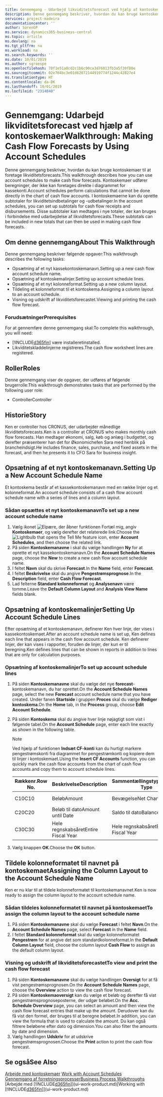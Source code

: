 ```yaml
---
title: Gennemgang - Udarbejd likviditetsforecast ved hjælp af kontoskemaer | Microsoft Docs
description: Denne gennemgang beskriver, hvordan du kan bruge kontoskemaer til at foretage likviditetsforecasts. Kontoskemaer udfører beregninger, der ikke kan foretages direkte i diagrammet for kassekonti. I kontoskemaerne kan du oprette subtotaler for likviditetsindbetalinger og -udbetalinger. Disse subtotaler kan medtages i nye totaler, der kan bruges i forbindelse med udarbejdelse af likviditetsforecasts.
services: project-madeira
documentationcenter: ''
author: SorenGP
ms.service: dynamics365-business-central
ms.topic: article
ms.devlang: na
ms.tgt_pltfrm: na
ms.workload: na
ms.search.keywords: ''
ms.date: 10/01/2019
ms.author: sgroespe
ms.openlocfilehash: 70f1e51a0cd2c1b6c90ca3d76013fb3a5f30f80e
ms.sourcegitcommit: 02e704bc3e01d62072144919774f1244c42827e4
ms.translationtype: HT
ms.contentlocale: da-DK
ms.lasthandoff: 10/01/2019
ms.locfileid: "2314840"
---
```

# <a name="walkthrough-making-cash-flow-forecasts-by-using-account-schedules"></a><span data-ttu-id="8886c-106">Gennemgang: Udarbejd likviditetsforecast ved hjælp af kontoskemaer</span><span class="sxs-lookup"><span data-stu-id="8886c-106">Walkthrough: Making Cash Flow Forecasts by Using Account Schedules</span></span>
<span data-ttu-id="8886c-107">Denne gennemgang beskriver, hvordan du kan bruge kontoskemaer til at foretage likviditetsforecasts.</span><span class="sxs-lookup"><span data-stu-id="8886c-107">This walkthrough describes how you can use account schedules to make cash flow forecasts.</span></span> <span data-ttu-id="8886c-108">Kontoskemaer udfører beregninger, der ikke kan foretages direkte i diagrammet for kassekonti.</span><span class="sxs-lookup"><span data-stu-id="8886c-108">Account schedules perform calculations that cannot be done directly in the chart of cash flow accounts.</span></span> <span data-ttu-id="8886c-109">I kontoskemaerne kan du oprette subtotaler for likviditetsindbetalinger og -udbetalinger.</span><span class="sxs-lookup"><span data-stu-id="8886c-109">In the account schedules, you can set up subtotals for cash flow receipts and disbursements.</span></span> <span data-ttu-id="8886c-110">Disse subtotaler kan medtages i nye totaler, der kan bruges i forbindelse med udarbejdelse af likviditetsforecasts.</span><span class="sxs-lookup"><span data-stu-id="8886c-110">These subtotals can be included in new totals that can then be used in making cash flow forecasts.</span></span>  

## <a name="about-this-walkthrough"></a><span data-ttu-id="8886c-111">Om denne gennemgang</span><span class="sxs-lookup"><span data-stu-id="8886c-111">About This Walkthrough</span></span>  
<span data-ttu-id="8886c-112">Denne gennemgang beskriver følgende opgaver:</span><span class="sxs-lookup"><span data-stu-id="8886c-112">This walkthrough describes the following tasks:</span></span>  

- <span data-ttu-id="8886c-113">Opsætning af et nyt kassekontoskemanavn.</span><span class="sxs-lookup"><span data-stu-id="8886c-113">Setting up a new cash flow account schedule name.</span></span>  
- <span data-ttu-id="8886c-114">Opsætning af kontoskemalinjer.</span><span class="sxs-lookup"><span data-stu-id="8886c-114">Setting up account schedule lines.</span></span>  
- <span data-ttu-id="8886c-115">Opsætning af et nyt kolonneformat.</span><span class="sxs-lookup"><span data-stu-id="8886c-115">Setting up a new column layout.</span></span>  
- <span data-ttu-id="8886c-116">Tildeling et kolonneformat til et kontoskema.</span><span class="sxs-lookup"><span data-stu-id="8886c-116">Assigning a column layout to an account schedule.</span></span>  
- <span data-ttu-id="8886c-117">Visning og udskrift af likviditetsforecastet.</span><span class="sxs-lookup"><span data-stu-id="8886c-117">Viewing and printing the cash flow forecast.</span></span>  

### <a name="prerequisites"></a><span data-ttu-id="8886c-118">Forudsætninger</span><span class="sxs-lookup"><span data-stu-id="8886c-118">Prerequisites</span></span>  
<span data-ttu-id="8886c-119">For at gennemføre denne gennemgang skal:</span><span class="sxs-lookup"><span data-stu-id="8886c-119">To complete this walkthrough, you will need:</span></span>  

- [!INCLUDE[d365fin](includes/d365fin_md.md)] <span data-ttu-id="8886c-120">være installeret</span><span class="sxs-lookup"><span data-stu-id="8886c-120">installed.</span></span>  
- <span data-ttu-id="8886c-121">Likviditetskladdelinjerne registreres.</span><span class="sxs-lookup"><span data-stu-id="8886c-121">The cash flow worksheet lines are registered.</span></span>  

## <a name="roles"></a><span data-ttu-id="8886c-122">Roller</span><span class="sxs-lookup"><span data-stu-id="8886c-122">Roles</span></span>  
<span data-ttu-id="8886c-123">Denne gennemgang viser de opgaver, der udføres af følgende brugerrolle:</span><span class="sxs-lookup"><span data-stu-id="8886c-123">This walkthrough demonstrates tasks that are performed by the following user role:</span></span>  

- <span data-ttu-id="8886c-124">Controller</span><span class="sxs-lookup"><span data-stu-id="8886c-124">Controller</span></span>  

## <a name="story"></a><span data-ttu-id="8886c-125">Historie</span><span class="sxs-lookup"><span data-stu-id="8886c-125">Story</span></span>  
<span data-ttu-id="8886c-126">Ken er controller hos CRONUS, der udarbejder månedlige likviditetsforecasts.</span><span class="sxs-lookup"><span data-stu-id="8886c-126">Ken is a controller at CRONUS who makes monthly cash flow forecasts.</span></span> <span data-ttu-id="8886c-127">Han medtager økonomi, salg, køb og anlæg i budgettet, og derefter præsenterer han det for Økonomichefen Sara med henblik på brancheindsigt.</span><span class="sxs-lookup"><span data-stu-id="8886c-127">He includes finance, sales, purchase, and fixed assets in the forecast, and then he presents it to CFO Sara for business insight.</span></span>  

## <a name="setting-up-a-new-account-schedule-name"></a><span data-ttu-id="8886c-128">Opsætning af et nyt kontoskemanavn.</span><span class="sxs-lookup"><span data-stu-id="8886c-128">Setting Up a New Account Schedule Name</span></span>  
<span data-ttu-id="8886c-129">Et kontoskema består af et kassekontoskemanavn med en række linjer og et kolonneformat.</span><span class="sxs-lookup"><span data-stu-id="8886c-129">An account schedule consists of a cash flow account schedule name with a series of lines and a column layout.</span></span>  

### <a name="to-set-up-a-new-account-schedule-name"></a><span data-ttu-id="8886c-130">Sådan opsættes et nyt kontoskemanavn</span><span class="sxs-lookup"><span data-stu-id="8886c-130">To set up a new account schedule name</span></span>  

1.  <span data-ttu-id="8886c-131">Vælg ikonet ![Elpære, der åbner funktionen Fortæl mig](media/ui-search/search_small.png "Fortæl mig, hvad du vil foretage dig"), angiv **Kontoskemaer**, og vælg derefter det relaterede link.</span><span class="sxs-lookup"><span data-stu-id="8886c-131">Choose the ![Lightbulb that opens the Tell Me feature](media/ui-search/search_small.png "Tell me what you want to do") icon, enter **Account Schedules**, and then choose the related link.</span></span>  
2.  <span data-ttu-id="8886c-132">På siden **Kontoskemanavne** i skal du vælge handlingen **Ny** for at oprette et nyt kassekontoskemanavn.</span><span class="sxs-lookup"><span data-stu-id="8886c-132">On the **Account Schedule Names** page, choose the **New** to create a new cash flow account schedule name.</span></span>  
3.  <span data-ttu-id="8886c-133">I feltet **Navn** skal du skrive **Forecast**.</span><span class="sxs-lookup"><span data-stu-id="8886c-133">In the **Name** field, enter **Forecast**.</span></span>  
4.  <span data-ttu-id="8886c-134">I feltet **Beskrivelse** skal du angive **Pengestrømsprognose**.</span><span class="sxs-lookup"><span data-stu-id="8886c-134">In the **Description** field, enter **Cash Flow Forecast**.</span></span>  
5.  <span data-ttu-id="8886c-135">Lad felterne **Standard kolonneformat** og **Analysenavn** være tomme.</span><span class="sxs-lookup"><span data-stu-id="8886c-135">Leave the **Default Column Layout** and **Analysis View Name** fields blank.</span></span>  

## <a name="setting-up-account-schedule-lines"></a><span data-ttu-id="8886c-136">Opsætning af kontoskemalinjer</span><span class="sxs-lookup"><span data-stu-id="8886c-136">Setting Up Account Schedule Lines</span></span>  
<span data-ttu-id="8886c-137">Efter opsætning af et kontoskemanavn, definerer Ken hver linje, der vises i kassekontoskemaet.</span><span class="sxs-lookup"><span data-stu-id="8886c-137">After an account schedule name is set up, Ken defines each line that appears in the cash flow account schedule.</span></span> <span data-ttu-id="8886c-138">Ken definerer linjer, der kan vises i rapporter, foruden de linjer, der kun er til beregning.</span><span class="sxs-lookup"><span data-stu-id="8886c-138">Ken defines lines that can be shown in reports in addition to lines that are only for calculation purposes.</span></span>  

### <a name="to-set-up-account-schedule-lines"></a><span data-ttu-id="8886c-139">Opsætning af kontoskemalinjer</span><span class="sxs-lookup"><span data-stu-id="8886c-139">To set up account schedule lines</span></span>  

1.  <span data-ttu-id="8886c-140">På siden **Kontoskemanavne** skal du vælge det nye **forecast**-kontoskemanavn, du har oprettet.</span><span class="sxs-lookup"><span data-stu-id="8886c-140">On the **Account Schedule Names** page, select the new **Forecast** account schedule name that you have created.</span></span> <span data-ttu-id="8886c-141">Under fanen **Startside** i gruppen **Proces** skal du vælge **Rediger kontoskema**.</span><span class="sxs-lookup"><span data-stu-id="8886c-141">On the **Home** tab, in the **Process** group, choose **Edit Account Schedule**.</span></span>  
2.  <span data-ttu-id="8886c-142">På siden **Kontoskema** skal du angive hver linje nøjagtigt som vist i følgende tabel.</span><span class="sxs-lookup"><span data-stu-id="8886c-142">On the **Account Schedule** page, enter each line exactly as shown in the following table.</span></span>  

    > [!NOTE]  
    >  <span data-ttu-id="8886c-143">Ved hjælp af funktionen **Indsæt CF-konti** kan du hurtigt markere pengestrømskonti fra diagrammet for pengestrømkonti og kopiere dem til linjer i kontoskemaet.</span><span class="sxs-lookup"><span data-stu-id="8886c-143">Using the **Insert CF Accounts** function, you can quickly mark the cash flow accounts from the chart of cash flow accounts and copy them to account schedule lines.</span></span>  

    |<span data-ttu-id="8886c-144">Rækkenr.</span><span class="sxs-lookup"><span data-stu-id="8886c-144">Row No.</span></span>|<span data-ttu-id="8886c-145">Beskrivelse</span><span class="sxs-lookup"><span data-stu-id="8886c-145">Description</span></span>|<span data-ttu-id="8886c-146">Sammentællingstype</span><span class="sxs-lookup"><span data-stu-id="8886c-146">Totaling Type</span></span>|<span data-ttu-id="8886c-147">Sammentælling</span><span class="sxs-lookup"><span data-stu-id="8886c-147">Totaling</span></span>|<span data-ttu-id="8886c-148">Rækketype</span><span class="sxs-lookup"><span data-stu-id="8886c-148">Row Type</span></span>|<span data-ttu-id="8886c-149">Beløbstype</span><span class="sxs-lookup"><span data-stu-id="8886c-149">Amount Type</span></span>|<span data-ttu-id="8886c-150">Vis</span><span class="sxs-lookup"><span data-stu-id="8886c-150">Show</span></span>|  
    |-------|-----------|-------------|--------|--------|-----------|----|
    |<span data-ttu-id="8886c-151">C10</span><span class="sxs-lookup"><span data-stu-id="8886c-151">C10</span></span>|<span data-ttu-id="8886c-152">Beløb</span><span class="sxs-lookup"><span data-stu-id="8886c-152">Amount</span></span>|<span data-ttu-id="8886c-153">Bevægelse</span><span class="sxs-lookup"><span data-stu-id="8886c-153">Net Change</span></span>|<span data-ttu-id="8886c-154">Poster</span><span class="sxs-lookup"><span data-stu-id="8886c-154">Entries</span></span>|<span data-ttu-id="8886c-155">Nettobeløb</span><span class="sxs-lookup"><span data-stu-id="8886c-155">Net Amount</span></span>|<span data-ttu-id="8886c-156">Altid</span><span class="sxs-lookup"><span data-stu-id="8886c-156">Always</span></span>|  
    |<span data-ttu-id="8886c-157">C20</span><span class="sxs-lookup"><span data-stu-id="8886c-157">C20</span></span>|<span data-ttu-id="8886c-158">Beløb til dato</span><span class="sxs-lookup"><span data-stu-id="8886c-158">Amount until Date</span></span>|<span data-ttu-id="8886c-159">Saldo til dato</span><span class="sxs-lookup"><span data-stu-id="8886c-159">Balance at Date</span></span>|<span data-ttu-id="8886c-160">Poster</span><span class="sxs-lookup"><span data-stu-id="8886c-160">Entries</span></span>|<span data-ttu-id="8886c-161">Nettobeløb</span><span class="sxs-lookup"><span data-stu-id="8886c-161">Net Amount</span></span>|<span data-ttu-id="8886c-162">Altid</span><span class="sxs-lookup"><span data-stu-id="8886c-162">Always</span></span>|  
    |<span data-ttu-id="8886c-163">C30</span><span class="sxs-lookup"><span data-stu-id="8886c-163">C30</span></span>|<span data-ttu-id="8886c-164">Hele regnskabsåret</span><span class="sxs-lookup"><span data-stu-id="8886c-164">Entire Fiscal Year</span></span>|<span data-ttu-id="8886c-165">Hele regnskabsåret</span><span class="sxs-lookup"><span data-stu-id="8886c-165">Entire Fiscal Year</span></span>|<span data-ttu-id="8886c-166">Poster</span><span class="sxs-lookup"><span data-stu-id="8886c-166">Entries</span></span>|<span data-ttu-id="8886c-167">Nettobeløb</span><span class="sxs-lookup"><span data-stu-id="8886c-167">Net Amount</span></span>|<span data-ttu-id="8886c-168">Altid</span><span class="sxs-lookup"><span data-stu-id="8886c-168">Always</span></span>|  

4.  <span data-ttu-id="8886c-169">Vælg knappen **OK**.</span><span class="sxs-lookup"><span data-stu-id="8886c-169">Choose the **OK** button.</span></span>  

## <a name="assigning-the-column-layout-to-the-account-schedule-name"></a><span data-ttu-id="8886c-170">Tildele kolonneformatet til navnet på kontoskemaet</span><span class="sxs-lookup"><span data-stu-id="8886c-170">Assigning the Column Layout to the Account Schedule Name</span></span>  
<span data-ttu-id="8886c-171">Ken er nu klar til at tildele kolonneformatet til kontoskemanavnet.</span><span class="sxs-lookup"><span data-stu-id="8886c-171">Ken is now ready to assign the column layout to the account schedule name.</span></span>  

### <a name="to-assign-the-column-layout-to-the-account-schedule-name"></a><span data-ttu-id="8886c-172">Sådan tildeles kolonneformatet til navnet på kontoskemaet</span><span class="sxs-lookup"><span data-stu-id="8886c-172">To assign the column layout to the account schedule name</span></span>  

1.  <span data-ttu-id="8886c-173">På siden **Kontoskemanavne** skal du vælge **Forecast** i feltet **Navn**.</span><span class="sxs-lookup"><span data-stu-id="8886c-173">On the **Account Schedule Names** page, select **Forecast** in the **Name** field.</span></span>  
2.  <span data-ttu-id="8886c-174">I feltet **Standard kolonneformat** skal du vælge kolonneformatet **Pengestrøm** for at angive det som standardkolonneformat.</span><span class="sxs-lookup"><span data-stu-id="8886c-174">In the **Default Column Layout** field, choose the column layout **Cash Flow** to assign as the default column layout.</span></span>  

### <a name="to-view-and-print-the-cash-flow-forecast"></a><span data-ttu-id="8886c-175">Visning og udskrift af likviditetsforecastet</span><span class="sxs-lookup"><span data-stu-id="8886c-175">To view and print the cash flow forecast</span></span>  
1.  <span data-ttu-id="8886c-176">På siden **Kontoskemanavne** skal du vælge handlingen **Oversigt** for at få vist pengestrømsprognosen.</span><span class="sxs-lookup"><span data-stu-id="8886c-176">On the **Account Schedule Names** page, choose the **Overview** action to view the cash flow forecast.</span></span>  
2.  <span data-ttu-id="8886c-177">På siden **Kontoskemaoversigt** kan du vælge et beløb og derefter få vist pengestrømsprognoseposterne, der udgør beløbet.</span><span class="sxs-lookup"><span data-stu-id="8886c-177">On the **Acc. Schedule Overview** page, you can select an amount and then view the cash flow forecast entries that make up the amount.</span></span> <span data-ttu-id="8886c-178">Derudover kan du få vist den formel, der bruges til at beregne beløbet.</span><span class="sxs-lookup"><span data-stu-id="8886c-178">In addition, you can view the formula that is used to calculate the amount.</span></span> <span data-ttu-id="8886c-179">Du kan også filtrere beløbene efter dato og dimension.</span><span class="sxs-lookup"><span data-stu-id="8886c-179">You can also filter the amounts by date and dimension.</span></span>  
3.  <span data-ttu-id="8886c-180">Vælg handlingen **Udskriv** for at udskrive pengestrømsprognosen.</span><span class="sxs-lookup"><span data-stu-id="8886c-180">Choose the **Print** action to print the cash flow forecast.</span></span>  

## <a name="see-also"></a><span data-ttu-id="8886c-181">Se også</span><span class="sxs-lookup"><span data-stu-id="8886c-181">See Also</span></span>  
 <span data-ttu-id="8886c-182">[Arbejde med kontoskemaer](bi-how-work-account-schedule.md) </span><span class="sxs-lookup"><span data-stu-id="8886c-182">[Work with Account Schedules](bi-how-work-account-schedule.md) </span></span>  
 [<span data-ttu-id="8886c-183">Gennemgang af forretningsprocesser</span><span class="sxs-lookup"><span data-stu-id="8886c-183">Business Process Walkthroughs</span></span>](walkthrough-business-process-walkthroughs.md)  
 <span data-ttu-id="8886c-184">[Arbejde med [!INCLUDE[d365fin](includes/d365fin_md.md)]](ui-work-product.md)</span><span class="sxs-lookup"><span data-stu-id="8886c-184">[Working with [!INCLUDE[d365fin](includes/d365fin_md.md)]](ui-work-product.md)</span></span>
